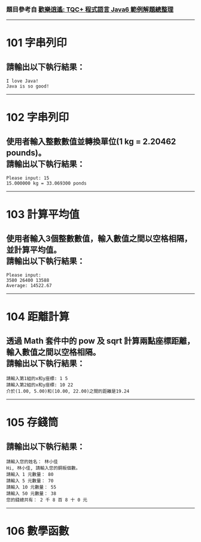 ### 題目參考自 [歡樂逍遙: TQC+ 程式語言 Java6 範例解題總整理](https://happyplayblogs.blogspot.com/2015/05/tqc-java6-106.html)

---

# 101 字串列印
## 請輸出以下執行結果：<br />
    I love Java!
    Java is so good!

---

# 102 字串列印
## 使用者輸入整數數值並轉換單位(1 kg = 2.20462 pounds)。<br />請輸出以下執行結果：<br />
    Please input: 15
    15.000000 kg = 33.069300 ponds

---

# 103 計算平均值
## 使用者輸入3個整數數值，輸入數值之間以空格相隔，並計算平均值。<br />請輸出以下執行結果：<br />
    Please input:
    3580 26400 13588
    Average: 14522.67

---

# 104 距離計算
## 透過 Math 套件中的 pow 及 sqrt 計算兩點座標距離，輸入數值之間以空格相隔。<br />請輸出以下執行結果：<br />
    請輸入第1組的x和y座標: 1 5
    請輸入第2組的x和y座標: 10 22
    介於(1.00, 5.00)和(10.00, 22.00)之間的距離是19.24

---

# 105 存錢筒
## 請輸出以下執行結果：<br />
    請輸入您的姓名： 林小佳
    Hi, 林小佳, 請輸入您的銅板個數。
    請輸入 1 元數量： 80
    請輸入 5 元數量： 70
    請輸入 10 元數量： 55
    請輸入 50 元數量： 38
    您的錢總共有： 2 千 8 百 8 十 0 元

---

# 106 數學函數
